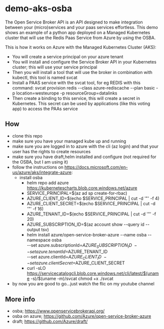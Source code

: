# demo-aks-osba

The Open Service Broker API is an API designed to make integration between your (micro)services and your paas services effortless.
This demo shows an example of a python app deployed on a Managed Kubernetes cluster that will use the Redis Paas Service from Azure by using the OSBA.

This is how it works on Azure with the Managed Kubernetes Cluster (AKS):
* You will create a service principal on your azure tenant
* You will install and configure the  Service Broker API in your Kubernetes cluster;  this will use your service principal
* Then you will install a tool that will use the broker in combination with kubectl, this tool is named svcat
* Install a PAAS service with the svcat tool, for eg REDIS with this command: svcat provision redis --class azure-rediscache --plan basic -p location=westeurope -p resourceGroup=datalinks
* Then create a binding to this service, this will create a secret in Kubernetes. This secret can be used by applications (like this voting app) to access the PAAs service


## How

* clone this repo
* make sure you have your managed kube up and running
* make sure you are logged in to azure with the cli (az login) and that your user has the rights to create resources
* make sure you have draft,helm installed and configure (not required for the OSBA, but I am using it)
* follow the instructions on https://docs.microsoft.com/en-us/azure/aks/integrate-azure:
  * install osba
    * helm repo add azure https://kubernetescharts.blob.core.windows.net/azure
    * SERVICE_PRINCIPAL=$(az ad sp create-for-rbac)
    * AZURE_CLIENT_ID=$(echo $SERVICE_PRINCIPAL | cut -d '"' -f 4)
    * AZURE_CLIENT_SECRET=$(echo $SERVICE_PRINCIPAL | cut -d '"' -f 16)
    * AZURE_TENANT_ID=$(echo $SERVICE_PRINCIPAL | cut -d '"' -f 20)
    * AZURE_SUBSCRIPTION_ID=$(az account show --query id --output tsv) 
    * helm install azure/open-service-broker-azure --name osba --namespace osba \
    --set azure.subscriptionId=$AZURE_SUBSCRIPTION_ID \
    --set azure.tenantId=$AZURE_TENANT_ID \
    --set azure.clientId=$AZURE_CLIENT_ID \
    --set azure.clientSecret=$AZURE_CLIENT_SECRET
    * curl -sLO https://servicecatalogcli.blob.core.windows.net/cli/latest/$(uname -s)/$(uname -m)/svcat
chmod +x ./svcat
 * by now you are good to go...just watch the flic on my youtube channel


## More info
* osba; https://www.openservicebrokerapi.org/
* osba on azure; https://github.com/Azure/open-service-broker-azure
* draft; https://github.com/Azure/draft/

